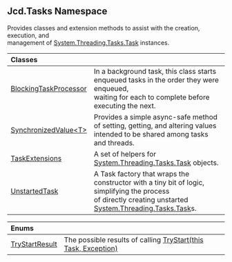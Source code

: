 ## Jcd.Tasks Namespace

Provides classes and extension methods to assist with the creation, execution, and  
management of [System.Threading.Tasks.Task](https://docs.microsoft.com/en-us/dotnet/api/System.Threading.Tasks.Task 'System.Threading.Tasks.Task') instances.

| Classes | |
| :--- | :--- |
| [BlockingTaskProcessor](Jcd.Tasks.BlockingTaskProcessor.md 'Jcd.Tasks.BlockingTaskProcessor') | In a background task, this class starts enqueued tasks in the order they were enqueued,<br/>waiting for each to complete before executing the next. |
| [SynchronizedValue&lt;T&gt;](Jcd.Tasks.SynchronizedValue_T_.md 'Jcd.Tasks.SynchronizedValue<T>') | Provides a simple async-safe method of setting, getting, and altering values intended to be shared among tasks and threads. |
| [TaskExtensions](Jcd.Tasks.TaskExtensions.md 'Jcd.Tasks.TaskExtensions') | A set of helpers for [System.Threading.Tasks.Task](https://docs.microsoft.com/en-us/dotnet/api/System.Threading.Tasks.Task 'System.Threading.Tasks.Task') objects. |
| [UnstartedTask](Jcd.Tasks.UnstartedTask.md 'Jcd.Tasks.UnstartedTask') | A Task factory that wraps the constructor with a tiny bit of logic, simplifying the process<br/>of directly creating unstarted [System.Threading.Tasks.Task](https://docs.microsoft.com/en-us/dotnet/api/System.Threading.Tasks.Task 'System.Threading.Tasks.Task')s. |

| Enums | |
| :--- | :--- |
| [TryStartResult](Jcd.Tasks.TryStartResult.md 'Jcd.Tasks.TryStartResult') | The possible results of calling [TryStart(this Task, Exception)](Jcd.Tasks.TaskExtensions.TryStart(thisSystem.Threading.Tasks.Task,System.Exception).md 'Jcd.Tasks.TaskExtensions.TryStart(this System.Threading.Tasks.Task, System.Exception)') |
